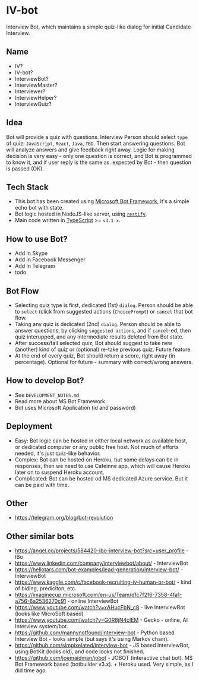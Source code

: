 # IV-bot
Interview Bot, which maintains a simple quiz-like dialog for initial Candidate Interview.


## Name
- IV?
- IV-bot?
- InterviewBot?
- InterviewMaster?
- Interviewer?
- InterviewHelper?
- InterviewQuiz?


## Idea

Bot will provide a quiz with questions. Interview Person should select `type` of quiz: `JavaScript`, `React`, `Java`, `TBD`. Then start answering questions. Bot will analyze answers and give feedback right away. Logic for making decision is very easy - only one question is correct, and Bot is programmed to know it, and if user reply is the same as. expected by Bot - then question is passed (OK).


## Tech Stack
- This bot has been created using [Microsoft Bot Framework](https://dev.botframework.com), it's a simple echo bot with state.
- Bot logic hosted in NodeJS-like server, using [`restify`](https://www.npmjs.com/package/restify).
- Main code written in [TypeScript](https://www.typescriptlang.org) >= `v3.1.x`.


## How to use Bot?

- Add in Skype
- Add in Facebook Messenger
- Add in Telegram
- todo

## Bot Flow
- Selecting quiz type is first, dedicated (1st) `dialog`. Person should be able to `select` (click from suggested actions (`ChoicePrompt`) or `cancel` that bot flow.
- Taking any quiz is dedicated (2nd) `dialog`. Person should be able to answer questions, by clicking `suggested actions`, and if `cancel`-ed, then quiz interupped, and any intermediate results deleted from Bot state.
- After success/fail selected quiz, Bot should suggest to take new (another) kind of quiz or (optional) re-take previous quiz. Future feature.
- At the end of every quiz, Bot should return a score, right away (in percentage). Optional for future - summary with correct/wrong answers.

## How to develop Bot?

- See `DEVELOPMENT_NOTES.md`
- Read more about MS Bot Framework.
- Bot uses Microsoft Application (id and password)


## Deployment
- Easy: Bot logic can be hosted in either local network as available host, or dedicated computer or any public free host. Not much of efforts needed, it's just quiz-like behavior.
- Complex: Bot can be hosted on Heroku, but some delays can be in responses, then we need to use Cafeinne app, which will cause Heroku later on to suspend Heroku account.
- Complicated: Bot can be hosted od MS dedicated Azure service. But it can be paid with time.

## Other
- https://telegram.org/blog/bot-revolution

## Other similar bots
- https://angel.co/projects/584420-ibo-interview-bot?src=user_profile - IBo
- https://www.linkedin.com/company/interviewbot/about/ - InterviewBot
- https://hellotars.com/bot-examples/lead-generation/interview-bot/ - InterviewBot
- https://www.kaggle.com/c/facebook-recruiting-iv-human-or-bot/ - kind of biding, prediciton, etc.
- https://imaginecup.microsoft.com/en-us/Team/dfc7f2f6-7358-4fa1-a756-6a2536270c91 - online InterviewBot
- https://www.youtube.com/watch?v=xAHucFbN_c8 - live InterviewBot (looks like MicroSoft based)
- https://www.youtube.com/watch?v=G0R8jN4clEM - Gecko - online, AI Interview system/bot.
- https://github.com/mannynotfound/interview-bot - Python based Interview Bot - looks simple (but says it's using Markov chain).
- https://github.com/simpixelated/interview-bot - JS based InterviewBot, using BotKit (looks old), and code looks not finished.
- https://github.com/joemaidman/jobot - JOBOT (interactive chat bot). MS Bot Framework based (botbuilder v3.x). + Heroku used. Very simple, as I did time ago.